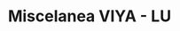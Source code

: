 ---
title: "Miscelanea VIYA - LU"
url: /monterrey-bataquez/miscelanea-viya-lu/
shop: material de oficina
---